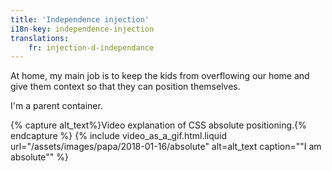 ```yaml
---
title: 'Independence injection'
i18n-key: independence-injection
translations:
    fr: injection-d-independance
---
```


At home, my main job is to keep the kids from overflowing our home and give them
context so that they can position themselves.

I'm a parent container.

{% capture alt_text%}Video explanation of CSS absolute
positioning.{% endcapture %} {% include video_as_a_gif.html.liquid
url="/assets/images/papa/2018-01-16/absolute"
alt=alt_text
caption="&quot;I am absolute&quot;"
%}
